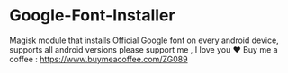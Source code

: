 # Google-Font-Installer
Magisk module that installs Official Google font on every android device, supports all android versions
please support me , I love you ❤️ 
Buy me a coffee : https://www.buymeacoffee.com/ZG089
